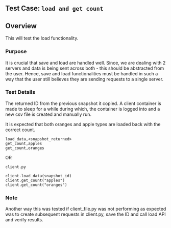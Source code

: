 ## Test Case: `load and get count`

## Overview
This will test the load functionality.

### Purpose
It is crucial that save and load are handled well. Since, we are dealing with 2 servers and data is being sent across both - this should be abstracted from the user. Hence, save and load functionalities must be handled in such a way that the user still believes they are sending requests to a single server.

### Test Details

The returned ID from the previous snapshot it copied. A client container is made to sleep for a while during which, the container is logged into and a new csv file is created and manually run.

It is expected that both oranges and apple types are loaded back with the correct count.

```
load_data,<snapshot_returned>
get_count,apples
get_count,oranges
```

OR

```
client.py

client.load_data(snapshot_id)
client.get_count("apples")
client.get_count("oranges")
```

### Note
Another way this was tested if client_file.py was not performing as expected was to create subsequent requests in client.py, save the ID and call load API and verify results.
